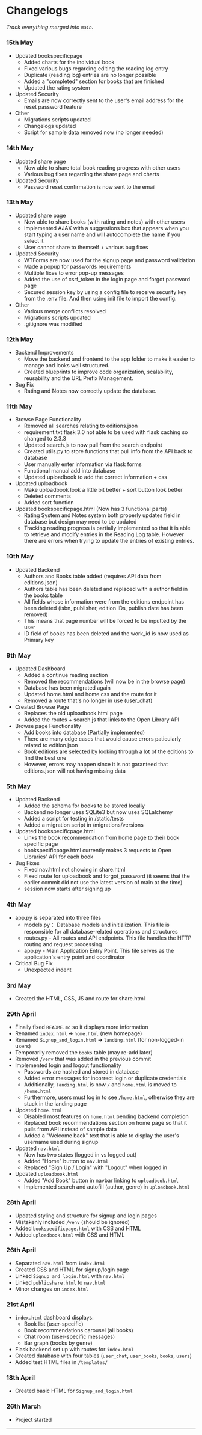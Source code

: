 # Changelogs

_Track everything merged into `main`._

### 15th May
- Updated bookspecificpage
    - Added charts for the individual book
    - Fixed various bugs regarding editing the reading log entry
    - Duplicate (reading log) entries are no longer possible
    - Added a "completed" section for books that are finished
    - Updated the rating system
- Updated Security 
    - Emails are now correctly sent to the user's email address for the reset password feature
- Other 
    - Migrations scripts updated
    - Changelogs updated
    - Script for sample data removed now (no longer needed)

### 14th May
- Updated share page
    - Now able to share total book reading progress with other users
    - Various bug fixes regarding the share page and charts
- Updated Security 
    - Password reset confirmation is now sent to the email

### 13th May
- Updated share page
    - Now able to share books (with rating and notes) with other users
    - Implemented AJAX with a suggestions box that appears when you start typing a user name and will autocomplete the name if you select it
    - User cannot share to themself + various bug fixes
- Updated Security 
    - WTForms are now used for the signup page and password validation
    - Made a popup for passwords requirements
    - Multiple fixes to error pop-up messages
    - Added the use of csrf_token in the login page and forgot password page
    - Secured session key by using a config file to receive security key from the .env file. And then using init file to import the config.
- Other
    - Various merge conflicts resolved
    - Migrations scripts updated
    - .gitignore was modified

### 12th May
- Backend Improvements
    - Move the backend and frontend to the app folder to make it easier to manage and looks well structured.
    - Created blueprints to improve code organization, scalability, reusability and the URL Prefix Management.
- Bug Fix
    - Rating and Notes now correctly update the database.

### 11th May
- Browse Page Functionality
    - Removed all searches relating to editions.json
    - requirement.txt flask 3.0 not able to be used with flask caching so changed to 2.3.3
    - Updated search.js to now pull from the search endpoint
    - Created utils.py to store functions that pull info from the API back to database
    - User manually enter information via flask forms
    - Functional manual add into database
    - Updated uploadbook to add the correct information + css
- Updated uploadbook
    - Make uploadbook look a little bit better + sort button look better
    - Deleted comments
    - Added sort function
- Updated bookspecificpage.html (Now has 3 functional parts)
    - Rating System and Notes system both properly updates field in database but design may need to be updated 
    - Tracking reading progress is partially implemented so that it is able to retrieve and modify entries in the Reading Log table. However there are errors when trying to update the entries of existing entries.
        
### 10th May
- Updated Backend
    - Authors and Books table added (requires API data from editions.json)
    - Authors table has been deleted and replaced with a author field in the books table
    - All fields whose information were from the editions endpoint has been deleted (isbn, publisher, edition IDs, publish date has been removed)
    - This means that page number will be forced to be inputted by the user
    - ID field of books has been deleted and the work_id is now used as Primary key

### 9th May
- Updated Dashboard
    - Added a continue reading section
    - Removed the recommendations (will now be in the browse page)
    - Database has been migrated again
    - Updated home.html and home.css and the route for it
    - Removed a route that's no longer in use (user_chat)
- Created Browse Page
    - Replaces the old uploadbook.html page 
    - Added the routes + search.js that links to the Open Library API
- Browse page Functionality 
    - Add books into database (Partially implemented)
    - There are many edge cases that would cause errors paticularly related to edition.json
    - Book editions are selected by looking through a lot of the editions to find the best one
    - However, errors may happen since it is not garanteed that editions.json will not having missing data


### 5th May
- Updated Backend
    - Added the schema for books to be stored locally
    - Backend no longer uses SQLite3 but now uses SQLalchemy
    - Added a script for testing in /static/tests
    - Added a migration script in /migrations/versions
- Updated bookspecificpage.html
    - Links the book recommendation from home page to their book specific page
    - bookspecificpage.html currently makes 3 requests to Open Libraries' API for each book
- Bug Fixes
    - Fixed nav.html not showing in share.html 
    - Fixed route for uploadbook and forgot_password (it seems that the earlier commit did not use the latest version of main at the time)
    - session now starts after signing up 

### 4th May
- app.py is separated into three files
    - models.py： Database models and initialization. This file is responsible for all database-related operations and structures
    - routes.py - All routes and API endpoints. This file handles the HTTP routing and request processing
    - app.py - Main Application Entry Point. This file serves as the application's entry point and coordinator
- Critical Bug Fix
    - Unexpected indent 

### 3rd May
- Created the HTML, CSS, JS and route for share.html

### 29th April
- Finally fixed `README.md` so it displays more information
- Renamed `index.html` ➔ `home.html` (new homepage)
- Renamed `Signup_and_login.html` ➔ `landing.html` (for non-logged-in users) 
- Temporarily removed the `books` table (may re-add later)
- Removed `/venv` that was added in the previous commit
- Implemented login and logout functionality 
    - Passwords are hashed and stored in database
    - Added error messages for incorrect login or duplicate credentials
    - Additionally, `landing.html` is now `/` and `home.html` is moved to `/home.html`
    - Furthermore, users must log in to see `/home.html`, otherwise they are stuck in the landing page
- Updated `home.html`
    - Disabled most features on `home.html` pending backend completion
    - Replaced book recommendations section on home page so that it pulls from API instead of sample data
    - Added a "Welcome back" text that is able to display the user's username used during signup
- Updated `nav.html` 
    - Now has two states (logged in vs logged out)
    - Added "Home" button to `nav.html`
    - Replaced "Sign Up / Login" with "Logout" when logged in
- Updated `uploadbook.html` 
    - Added "Add Book" button in navbar linking to `uploadbook.html`
    - Implemented search and autofill (author, genre) in `uploadbook.html`

### 28th April
- Updated styling and structure for signup and login pages
- Mistakenly included `/venv` (should be ignored)
- Added `bookspecificpage.html` with CSS and HTML
- Added `uploadbook.html` with CSS and HTML

### 26th April
- Separated `nav.html` from `index.html`
- Created CSS and HTML for signup/login page
- Linked `Signup_and_login.html` with `nav.html`
- Linked `publicshare.html` to `nav.html`
- Minor changes on `index.html`

### 21st April
- `index.html` dashboard displays:
  - Book list (user-specific)
  - Book recommendations carousel (all books)
  - Chat room (user-specific messages)
  - Bar graph (books by genre)
- Flask backend set up with routes for `index.html`
- Created database with four tables (`user_chat`, `user_books`, `books`, `users`)
- Added test HTML files in `/templates/`

### 18th April
- Created basic HTML for `Signup_and_login.html`

### 26th March
- Project started

---